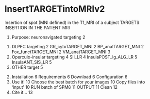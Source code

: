 # InsertTARGETintoMRIv2
Insertion of spot (MNI defined) in the T1_MRI of a subject
TARGETS INSERTION IN THE PATIENT MRI
1.	Purpose: neuronavigated targeting	  2
  1)	DLPFC targeting	                  2
        GR_cytoTARGET_MNI	              2
        BP_anatTARGET_MNI	              2
        Fox_functTARGET_MNI	            2
        VM_anatTARGET_MNI	              3
  2)	Operculo-insular targeting	      4
        SII_LR		      	      	      4
        InsulaPOST_Ig_ALG_LR		        5
        InsulaANT_SIS_LR		      	    5
  3)	OTHER target		      	          5
2.	Installation		      	      	    6
      Requirements		      	      	  6
      Download		      	      	      6
      Configuration		      	      	  6
3.	Use it!		      	      	      	  10
      Choose the best batch for your images	10
      Copy files into ‘input’		        10
      RUN batch of SPM8		      	      11
      OUTPUT		      	      	        11
      Clean		      	      	      	  12
4.	Cite it...		      	      	      13

